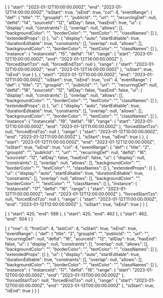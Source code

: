 [
    {
        "start": "2023-01-12T10:00:00.000Z",
        "end": "2023-01-12T14:00:00.000Z",
        "isStart": true,
        "isEnd": true,
        "col": 4,
        "eventRange": {
            "def": {
                "title": "1",
                "groupId": "",
                "publicId": "",
                "url": "",
                "recurringDef": null,
                "defId": "14",
                "sourceId": "12",
                "allDay": false,
                "hasEnd": true,
                "ui": {
                    "display": null,
                    "constraints": [],
                    "overlap": null,
                    "allows": [],
                    "backgroundColor": "",
                    "borderColor": "",
                    "textColor": "",
                    "classNames": []
                },
                "extendedProps": {}
            },
            "ui": {
                "display": "auto",
                "startEditable": true,
                "durationEditable": true,
                "constraints": [],
                "overlap": null,
                "allows": [],
                "backgroundColor": "",
                "borderColor": "",
                "textColor": "",
                "classNames": []
            },
            "instance": {
                "instanceId": "15",
                "defId": "14",
                "range": {
                    "start": "2023-01-12T10:00:00.000Z",
                    "end": "2023-01-12T14:00:00.000Z"
                },
                "forcedStartTzo": null,
                "forcedEndTzo": null
            },
            "range": {
                "start": "2023-01-12T10:00:00.000Z",
                "end": "2023-01-12T14:00:00.000Z"
            },
            "isStart": true,
            "isEnd": true
        }
    },
    {
        "start": "2023-01-12T10:00:00.000Z",
        "end": "2023-01-12T11:00:00.000Z",
        "isStart": true,
        "isEnd": true,
        "col": 4,
        "eventRange": {
            "def": {
                "title": "2",
                "groupId": "",
                "publicId": "",
                "url": "",
                "recurringDef": null,
                "defId": "18",
                "sourceId": "12",
                "allDay": false,
                "hasEnd": false,
                "ui": {
                    "display": null,
                    "constraints": [],
                    "overlap": null,
                    "allows": [],
                    "backgroundColor": "",
                    "borderColor": "",
                    "textColor": "",
                    "classNames": []
                },
                "extendedProps": {}
            },
            "ui": {
                "display": "auto",
                "startEditable": true,
                "durationEditable": true,
                "constraints": [],
                "overlap": null,
                "allows": [],
                "backgroundColor": "",
                "borderColor": "",
                "textColor": "",
                "classNames": []
            },
            "instance": {
                "instanceId": "19",
                "defId": "18",
                "range": {
                    "start": "2023-01-12T10:00:00.000Z",
                    "end": "2023-01-12T11:00:00.000Z"
                },
                "forcedStartTzo": null,
                "forcedEndTzo": null
            },
            "range": {
                "start": "2023-01-12T10:00:00.000Z",
                "end": "2023-01-12T11:00:00.000Z"
            },
            "isStart": true,
            "isEnd": true
        }
    },
    {
        "start": "2023-01-12T11:00:00.000Z",
        "end": "2023-01-12T12:00:00.000Z",
        "isStart": true,
        "isEnd": true,
        "col": 4,
        "eventRange": {
            "def": {
                "title": "2",
                "groupId": "",
                "publicId": "",
                "url": "",
                "recurringDef": null,
                "defId": "16",
                "sourceId": "12",
                "allDay": false,
                "hasEnd": false,
                "ui": {
                    "display": null,
                    "constraints": [],
                    "overlap": null,
                    "allows": [],
                    "backgroundColor": "",
                    "borderColor": "",
                    "textColor": "",
                    "classNames": []
                },
                "extendedProps": {}
            },
            "ui": {
                "display": "auto",
                "startEditable": true,
                "durationEditable": true,
                "constraints": [],
                "overlap": null,
                "allows": [],
                "backgroundColor": "",
                "borderColor": "",
                "textColor": "",
                "classNames": []
            },
            "instance": {
                "instanceId": "17",
                "defId": "16",
                "range": {
                    "start": "2023-01-12T11:00:00.000Z",
                    "end": "2023-01-12T12:00:00.000Z"
                },
                "forcedStartTzo": null,
                "forcedEndTzo": null
            },
            "range": {
                "start": "2023-01-12T11:00:00.000Z",
                "end": "2023-01-12T12:00:00.000Z"
            },
            "isStart": true,
            "isEnd": true
        }
    }
]

[
    {
        "start": 420,
        "end": 588
    },
    {
        "start": 420,
        "end": 462
    },
    {
        "start": 462,
        "end": 504
    }
]

[
    {
        "row": 0,
        "firstCol": 4,
        "lastCol": 4,
        "isStart": true,
        "isEnd": true,
        "eventRange": {
            "def": {
                "title": "2",
                "groupId": "",
                "publicId": "",
                "url": "",
                "recurringDef": null,
                "defId": "16",
                "sourceId": "12",
                "allDay": true,
                "hasEnd": false,
                "ui": {
                    "display": null,
                    "constraints": [],
                    "overlap": null,
                    "allows": [],
                    "backgroundColor": "",
                    "borderColor": "",
                    "textColor": "",
                    "classNames": []
                },
                "extendedProps": {}
            },
            "ui": {
                "display": "auto",
                "startEditable": true,
                "durationEditable": true,
                "constraints": [],
                "overlap": null,
                "allows": [],
                "backgroundColor": "",
                "borderColor": "",
                "textColor": "",
                "classNames": []
            },
            "instance": {
                "instanceId": "17",
                "defId": "16",
                "range": {
                    "start": "2023-01-12T00:00:00.000Z",
                    "end": "2023-01-13T00:00:00.000Z"
                },
                "forcedStartTzo": null,
                "forcedEndTzo": null
            },
            "range": {
                "start": "2023-01-12T00:00:00.000Z",
                "end": "2023-01-13T00:00:00.000Z"
            },
            "isStart": true,
            "isEnd": true
        }
    }
]
